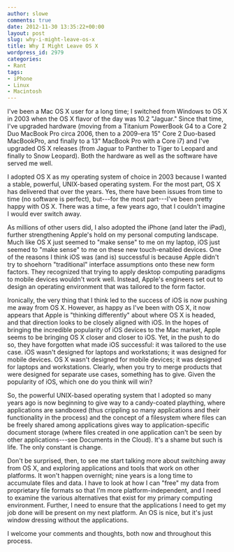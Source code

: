 ```yaml
---
author: slowe
comments: true
date: 2012-11-30 13:35:22+00:00
layout: post
slug: why-i-might-leave-os-x
title: Why I Might Leave OS X
wordpress_id: 2979
categories:
- Rant
tags:
- iPhone
- Linux
- Macintosh
---
```


I've been a Mac OS X user for a long time; I switched from Windows to OS X in 2003 when the OS X flavor of the day was 10.2 "Jaguar." Since that time, I've upgraded hardware (moving from a Titanium PowerBook G4 to a Core 2 Duo MacBook Pro circa 2006, then to a 2009-era 15" Core 2 Duo-based MacBookPro, and finally to a 13" MacBook Pro with a Core i7) and I've upgraded OS X releases (from Jaguar to Panther to Tiger to Leopard and finally to Snow Leopard). Both the hardware as well as the software have served me well.

I adopted OS X as my operating system of choice in 2003 because I wanted a stable, powerful, UNIX-based operating system. For the most part, OS X has delivered that over the years. Yes, there have been issues from time to time (no software is perfect), but---for the most part---I've been pretty happy with OS X. There was a time, a few years ago, that I couldn't imagine I would ever switch away.

As millions of other users did, I also adopted the iPhone (and later the iPad), further strengthening Apple's hold on my personal computing landscape. Much like OS X just seemed to "make sense" to me on my laptop, iOS just seemed to "make sense" to me on these new touch-enabled devices. One of the reasons I think iOS was (and is) successful is because Apple didn't try to shoehorn "traditional" interface assumptions onto these new form factors. They recognized that trying to apply desktop computing paradigms to mobile devices wouldn't work well. Instead, Apple's engineers set out to design an operating environment that was tailored to the form factor.

Ironically, the very thing that I think led to the success of iOS is now pushing me away from OS X. However, as happy as I've been with OS X, it now appears that Apple is "thinking differently" about where OS X is headed, and that direction looks to be closely aligned with iOS. In the hopes of bringing the incredible popularity of iOS devices to the Mac market, Apple seems to be bringing OS X closer and closer to iOS. Yet, in the push to do so, they have forgotten what made iOS successful: it was tailored to the use case. iOS wasn't designed for laptops and workstations; it was designed for mobile devices. OS X wasn't designed for mobile devices; it was designed for laptops and workstations. Clearly, when you try to merge products that were designed for separate use cases, something has to give. Given the popularity of iOS, which one do you think will win?

So, the powerful UNIX-based operating system that I adopted so many years ago is now beginning to give way to a candy-coated plaything, where applications are sandboxed (thus crippling so many applications and their functionality in the process) and the concept of a filesystem where files can be freely shared among applications gives way to application-specific document storage (where files created in one application can't be seen by other applications---see Documents in the Cloud). It's a shame but such is life. The only constant is change.

Don't be surprised, then, to see me start talking more about switching away from OS X, and exploring applications and tools that work on other platforms. It won't happen overnight; nine years is a long time to accumulate files and data. I have to look at how I can "free" my data from proprietary file formats so that I'm more platform-independent, and I need to examine the various alternatives that exist for my primary computing environment. Further, I need to ensure that the applications I need to get my job done will be present on my next platform. An OS is nice, but it's just window dressing without the applications.

I welcome your comments and thoughts, both now and throughout this process.

